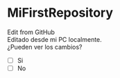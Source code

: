 # MiFirstRepository
Edit from GitHub  
Editado desde mi PC localmente.  
¿Pueden ver los cambios?
- [ ] Si  
- [ ] No
